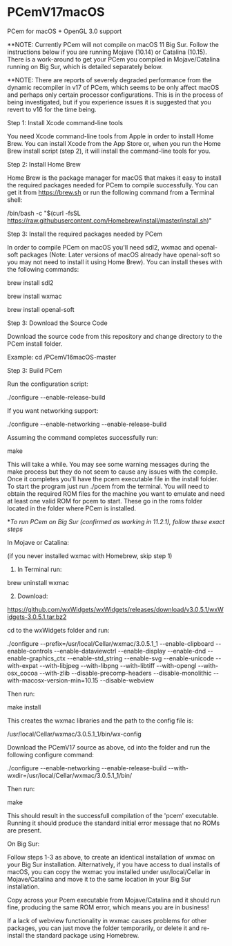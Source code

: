 # PCemV17macOS
PCem for macOS + OpenGL 3.0 support

**NOTE: Currently PCem will not compile on macOS 11 Big Sur. Follow the instructions below if you are running Mojave (10.14) or Catalina (10.15). There is a work-around to get your PCem you compiled in Mojave/Catalina running on Big Sur, which is detailed separately below.

**NOTE: There are reports of severely degraded performance from the dynamic recompiler in v17 of PCem, which seems to be only affect macOS and perhaps only certain processor configurations. This is in the process of being investigated, but if you experience issues it is suggested that you revert to v16 for the time being.

Step 1: Install Xcode command-line tools

You need Xcode command-line tools from Apple in order to install Home Brew. You can install Xcode from the App Store or, when you run the Home Brew install script (step 2), it will install the command-line tools for you.

Step 2: Install Home Brew

Home Brew is the package manager for macOS that makes it easy to install the required packages needed for PCem to compile successfully. You can get it from https://brew.sh or run the following command from a Terminal shell:

/bin/bash -c "$(curl -fsSL https://raw.githubusercontent.com/Homebrew/install/master/install.sh)"

Step 3: Install the required packages needed by PCem

In order to compile PCem on macOS you'll need sdl2, wxmac and openal-soft packages (Note: Later versions of macOS already have openal-soft so you may not need to install it using Home Brew). You can install theses with the following commands:

brew install sdl2

brew install wxmac

brew install openal-soft

Step 3: Download the Source Code

Download the source code from this repository and change directory to the PCem install folder.

Example: cd /PCemV16macOS-master

Step 3: Build PCem

Run the configuration script:

./configure --enable-release-build

If you want networking support:

./configure --enable-networking --enable-release-build

Assuming the command completes successfully run:

make

This will take a while. You may see some warning messages during the make process but they do not seem to cause any issues with the compile. Once it completes you'll have the pcem executable file in the install folder. To start the program just run ./pcem from the terminal. You will need to obtain the required ROM files for the machine you want to emulate and need at least one valid ROM for pcem to start. These go in the roms folder located in the folder where PCem is installed.




**To run PCem on Big Sur (confirmed as working in 11.2.1), follow these exact steps*

In Mojave or Catalina:

(if you never installed wxmac with Homebrew, skip step 1)

1. In Terminal run:

brew uninstall wxmac

2. Download: 

https://github.com/wxWidgets/wxWidgets/releases/download/v3.0.5.1/wxWidgets-3.0.5.1.tar.bz2

cd to the wxWidgets folder and run:

./configure --prefix=/usr/local/Cellar/wxmac/3.0.5.1_1 --enable-clipboard --enable-controls --enable-dataviewctrl --enable-display --enable-dnd --enable-graphics_ctx --enable-std_string --enable-svg --enable-unicode --with-expat --with-libjpeg --with-libpng --with-libtiff --with-opengl --with-osx_cocoa --with-zlib --disable-precomp-headers --disable-monolithic --with-macosx-version-min=10.15 --disable-webview

Then run:

make install

This creates the wxmac libraries and the path to the config file is:

/usr/local/Cellar/wxmac/3.0.5.1_1/bin/wx-config

Download the PCemV17 source as above, cd into the folder and run the following configure command:

./configure --enable-networking --enable-release-build --with-wxdir=/usr/local/Cellar/wxmac/3.0.5.1_1/bin/

Then run:

make

This should result in the successfull compilation of the 'pcem' executable. Running it should produce the standard initial error message that no ROMs are present.

On Big Sur:

Follow steps 1-3 as above, to create an identical installation of wxmac on your Big Sur installation. Alternatively, if you have access to dual installs of macOS, you can copy the wxmac you installed under usr/local/Cellar in Mojave/Catalina and move it to the same location in your Big Sur installation.

Copy across your Pcem executable from Mojave/Catalina and it should run fine, producing the same ROM error, which means you are in business!

If a lack of webview functionality in wxmac causes problems for other packages, you can just move the folder temporarily, or delete it and re-install the standard package using Homebrew.
